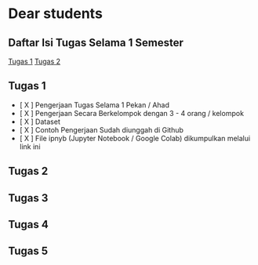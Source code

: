 # Dear students

## Daftar Isi Tugas Selama 1 Semester

[Tugas 1](https://github.com/asrulabdullah99/data_mining#tugas-1)
[Tugas 2](https://github.com/asrulabdullah99/data_mining#tugas-2)

## Tugas 1

- [ X ] Pengerjaan Tugas Selama 1 Pekan / Ahad
- [ X ] Pengerjaan Secara Berkelompok dengan 3 - 4 orang / kelompok
- [ X ] Dataset
- [ X ] Contoh Pengerjaan Sudah diunggah di Github
- [ X ] File ipnyb (Jupyter Notebook / Google Colab) dikumpulkan melalui link ini

## Tugas 2

## Tugas 3

## Tugas 4

## Tugas 5

